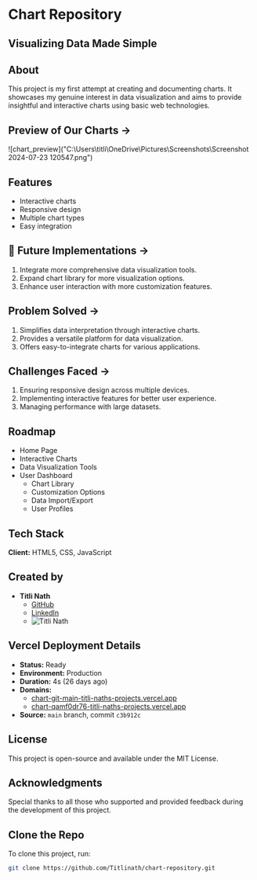 # Chart Repository

## Visualizing Data Made Simple

## About
This project is my first attempt at creating and documenting charts. It showcases my genuine interest in data visualization and aims to provide insightful and interactive charts using basic web technologies.

## Preview of Our Charts ->
![chart_preview]("C:\Users\titli\OneDrive\Pictures\Screenshots\Screenshot 2024-07-23 120547.png")

## Features

- Interactive charts
- Responsive design
- Multiple chart types
- Easy integration

## 🚀 Future Implementations ->
1. Integrate more comprehensive data visualization tools.
2. Expand chart library for more visualization options.
3. Enhance user interaction with more customization features.

## Problem Solved ->
1. Simplifies data interpretation through interactive charts.
2. Provides a versatile platform for data visualization.
3. Offers easy-to-integrate charts for various applications.

## Challenges Faced ->
1. Ensuring responsive design across multiple devices.
2. Implementing interactive features for better user experience.
3. Managing performance with large datasets.

## Roadmap

- Home Page
- Interactive Charts
- Data Visualization Tools
- User Dashboard
  - Chart Library
  - Customization Options
  - Data Import/Export
  - User Profiles

## Tech Stack

**Client:** HTML5, CSS, JavaScript

## Created by

- **Titli Nath**
  - [GitHub](https://github.com/Titlinath)
  - [LinkedIn](https://www.linkedin.com/in/titli-nath-a976b7249/)
  - ![Titli Nath](https://media.licdn.com/dms/image/D4D03AQFYV7V8hCIuxQ/profile-displayphoto-shrink_400_400/0/1714921499772?e=1725494400&v=beta&t=jDICCZL9a8pdA21sqv0tfc0bL5KrwFrwnj01VZmCN_w)

## Vercel Deployment Details

- **Status:** Ready
- **Environment:** Production
- **Duration:** 4s (26 days ago)
- **Domains:**
  - [chart-git-main-titli-naths-projects.vercel.app](https://chart-git-main-titli-naths-projects.vercel.app)
  - [chart-qamf0dr76-titli-naths-projects.vercel.app](https://chart-qamf0dr76-titli-naths-projects.vercel.app)
- **Source:** `main` branch, commit `c3b912c`

## License
This project is open-source and available under the MIT License.

## Acknowledgments
Special thanks to all those who supported and provided feedback during the development of this project.

## Clone the Repo
To clone this project, run:

```bash
git clone https://github.com/Titlinath/chart-repository.git
